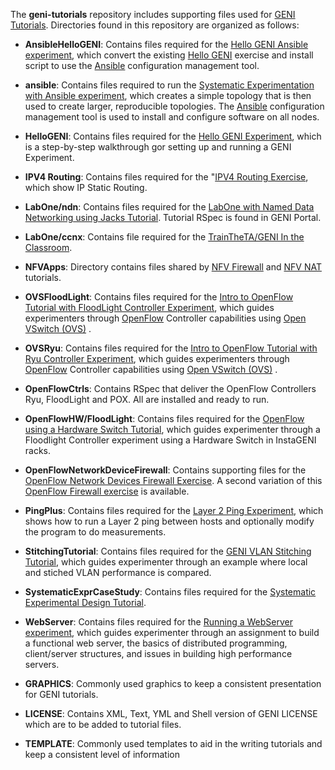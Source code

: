 The **geni-tutorials** repository includes supporting files used for [GENI Tutorials](http://groups.geni.net/geni/wiki/GENIExperimenter/Tutorials).  Directories found in this repository are organized as follows:
 
- **AnsibleHelloGENI**: Contains files required for the [Hello GENI Ansible experiment](http://groups.geni.net/geni/wiki/GENIExperimenter/Tutorials/AnsibleHelloGENI), which convert the existing [Hello GENI](http://groups.geni.net/geni/wiki/GENIExperimenter/Tutorials/RunHelloGENI) exercise and install script to use the [Ansible](http://www.ansible.com/home) configuration management tool. 

- **ansible**: Contains files required to run the [Systematic Experimentation with Ansible experiment](http://groups.geni.net/geni/wiki/GENIExperimenter/Tutorials/SystematicExperimentationAnsible), which creates a simple topology that is then used to create larger, reproducible topologies. The [Ansible](http://www.ansible.com/home) configuration management tool is used to install and configure software on all nodes. 
 
- **HelloGENI**: Contains files required for the [Hello GENI Experiment](http://groups.geni.net/geni/wiki/GENIExperimenter/Tutorials/RunHelloGENI), which is a step-by-step walkthrough gor setting up and running a GENI Experiment.

- **IPV4 Routing**: Contains files required for the "[IPV4 Routing Exercise](http://groups.geni.net/geni/wiki/GENIEducation/SampleAssignments/IPRouting/Procedure), which show IP Static Routing.
 
- **LabOne/ndn**: Contains files required for the [LabOne with Named Data Networking using Jacks Tutorial](http://groups.geni.net/geni/wiki/GENIExperimenter/Tutorials/jacks/GettingStarted_PartII_ndn/Procedure). Tutorial RSpec is found in GENI Portal.

- **LabOne/ccnx**: Contains file required for the [TrainTheTA/GENI In the Classroom](http://groups.geni.net/geni/wiki/GENIExperimenter/Tutorials/TrainTheTA-Spring2017).

- **NFVApps**: Directory contains files shared by [NFV Firewall](http://groups.geni.net/geni/wiki/GENIExperimenter/Tutorials/OpenFlowNFVFirewall) and [NFV NAT](http://groups.geni.net/geni/wiki/GENIExperimenter/Tutorials/OpenFlowNFVNAT) tutorials.

- **OVSFloodLight**: Contains files required for the [Intro to OpenFlow Tutorial with FloodLight Controller Experiment](http://groups.geni.net/geni/wiki/GENIExperimenter/Tutorials/OpenFlowOVS-Floodlight), which guides experimenters through [OpenFlow](https://www.opennetworking.org/sdn-resources/openflow) Controller capabilities using [Open VSwitch (OVS)](https://www.sdxcentral.com/cloud/open-source/definitions/what-is-open-vswitch/) .

- **OVSRyu**: Contains files required for the [Intro to OpenFlow Tutorial with Ryu Controller Experiment](http://groups.geni.net/geni/wiki/GENIExperimenter/Tutorials/OpenFlowRyu), which guides experimenters through [OpenFlow](https://www.opennetworking.org/sdn-resources/openflow) Controller capabilities using [Open VSwitch (OVS)](https://www.sdxcentral.com/cloud/open-source/definitions/what-is-open-vswitch/) .

- **OpenFlowCtrls**: Contains RSpec that deliver the OpenFlow Controllers Ryu, FloodLight and POX.  All are installed and ready to run.
 
- **OpenFlowHW/FloodLight**: Contains files required for the [OpenFlow using a Hardware Switch Tutorial](http://groups.geni.net/geni/wiki/GENIExperimenter/Tutorials/OpenFlowOVS-Floodlight/HW/DesignSetup), which guides experimenter through a Floodlight Controller experiment using a Hardware Switch in InstaGENI racks.

- **OpenFlowNetworkDeviceFirewall**: Contains supporting files for the [OpenFlow Network Devices Firewall Exercise](http://groups.geni.net/geni/wiki/GENIExperimenter/Tutorials/OpenFlowNetworkDevices/Firewall). A second variation of this [OpenFlow Firewall exercise](http://groups.geni.net/geni/wiki/GENIExperimenter/Tutorials/OpenFlowOVS/FirewallExecute) is available.

- **PingPlus**: Contains files required for the [Layer 2 Ping Experiment](http://groups.geni.net/geni/wiki/Tutorials/Layer2Ping/Procedure), which shows how to run a Layer 2 ping between hosts and optionally modify the program to do measurements. 
 
- **StitchingTutorial**: Contains files required for the [GENI VLAN Stitching Tutorial](http://groups.geni.net/geni/wiki/GENIExperimenter/Tutorials/StitchingTutorial), which guides experimenter through an example where local and stiched VLAN performance is compared.
 
 - **SystematicExprCaseStudy**: Contains files required for the [Systematic Experimental Design Tutorial](http://groups.geni.net/geni/wiki/GENIExperimenter/Tutorials/SystematicExprCaseStudy).
 
- **WebServer**: Contains files required for the [Running a WebServer experiment](http://groups.geni.net/geni/wiki/WebServerExample), which guides experimenter through an assignment to build a functional web server, the basics of distributed programming, client/server structures, and issues in building high performance servers.  

- **GRAPHICS**: Commonly used graphics to keep a consistent presentation for GENI tutorials.
- **LICENSE**: Contains XML, Text, YML and Shell version of GENI LICENSE which are to be added to tutorial files.
- **TEMPLATE**: Commonly used templates to aid in the writing tutorials and keep a consistent level of information

